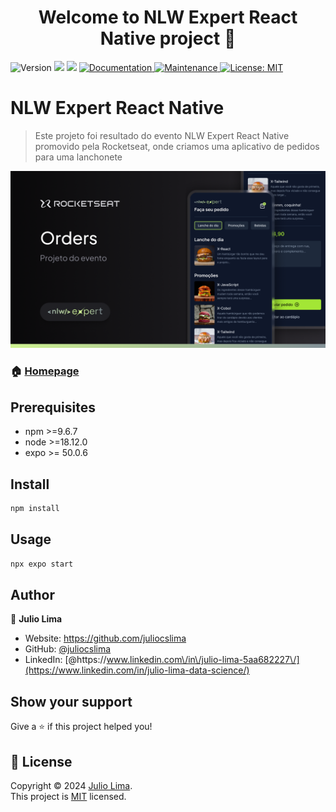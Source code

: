 <h1 align="center">Welcome to NLW Expert React Native project 👋</h1>
<p>
  <img alt="Version" src="https://img.shields.io/badge/version-1.0.0-blue.svg?cacheSeconds=2592000" />
  <img src="https://img.shields.io/badge/npm-%3E%3D5.5.0-blue.svg" />
  <img src="https://img.shields.io/badge/node-%3E%3D9.3.0-blue.svg" />
  <a href="https://github.com/juliocslima/ignite-lab-reactjs" target="_blank">
    <img alt="Documentation" src="https://img.shields.io/badge/documentation-yes-brightgreen.svg" />
  </a>
  <a href="https://github.com/kefranabg/readme-md-generator/graphs/commit-activity" target="_blank">
    <img alt="Maintenance" src="https://img.shields.io/badge/Maintained%3F-yes-green.svg" />
  </a>
  <a href="https://github.com/juliocslima/nlw-expert-notes/blob/main/LICENSE" target="_blank">
    <img alt="License: MIT" src="https://img.shields.io/github/license/juliocslima/nlw-expert-react-native" />
  </a>
</p>

# NLW Expert React Native

> Este projeto foi resultado do evento NLW Expert React Native promovido pela Rocketseat, onde criamos uma aplicativo de pedidos para uma lanchonete

<img src="Thumbnail.png" alt="NLW Expert Notes"/>

### 🏠 [Homepage](https://github.com/juliocslima/nlw-expert-react-native)

## Prerequisites

- npm >=9.6.7
- node >=18.12.0
- expo >= 50.0.6

## Install

```sh
npm install
```

## Usage

```sh
npx expo start
```

## Author

👤 **Julio Lima**

- Website: https://github.com/juliocslima
- GitHub: [@juliocslima](https://github.com/juliocslima)
- LinkedIn: [@https:\/\/www.linkedin.com\/in\/julio-lima-5aa682227\/](https://www.linkedin.com/in/julio-lima-data-science/)

## Show your support

Give a ⭐️ if this project helped you!

## 📝 License

Copyright © 2024 [Julio Lima](https://github.com/juliocslima).<br />
This project is [MIT](https://github.com/juliocslima/nlw-expert-notes/blob/main/LICENSE) licensed.
